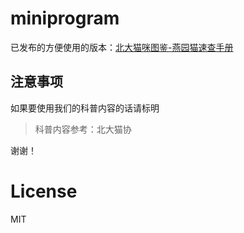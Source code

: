 # miniprogram

已发布的方便使用的版本：[北大猫咪图鉴-燕园猫速查手册](https://github.com/circlelq/yan-yuan-mao-su-cha-shou-ce)

## 注意事项

如果要使用我们的科普内容的话请标明

> 科普内容参考：北大猫协

谢谢！

# License
MIT
